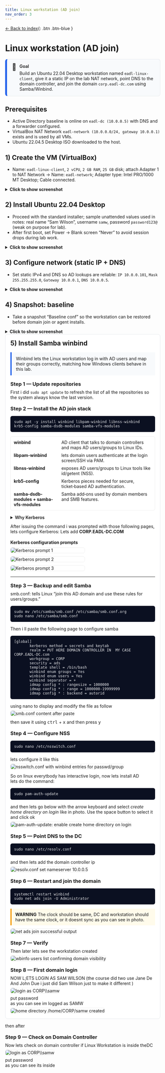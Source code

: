 ```yaml
---
title: Linux workstation (AD join)
nav_order: 3
---
```


[← Back to index](../index.md){: .btn .btn-blue }

# Linux workstation (AD join)

<!-- Intro callout -->
<div style="
  border:1px solid #e5e7eb;
  border-left:6px solid #2563eb;
  background:#f8fafc;
  padding:14px 16px;
  border-radius:8px;
  margin:12px 0 18px 0;
">
  <div style="display:flex;align-items:flex-start;gap:10px;">
    <div style="font-size:22px;line-height:1;">🎯</div>
    <div>
      <p style="margin:0 0 6px 0;font-weight:600;">Goal</p>
      <p style="margin:0;">
        Build an Ubuntu 22.04 Desktop workstation named
        <code>eadl-linux-client</code>, give it a static IP on the lab NAT
        network, point DNS to the domain controller, and join the domain
        <code>corp.eadl-dc.com</code> using Samba/Winbind.
      </p>
    </div>
  </div>
</div>

## Prerequisites

- Active Directory baseline is online on `eadl-dc (10.0.0.5)` with DNS and a forwarder configured.  
- VirtualBox NAT Network `eadl-network (10.0.0.0/24, gateway 10.0.0.1)` exists and is used by all VMs.  
- Ubuntu 22.04.5 Desktop ISO downloaded to the host.

## 1) Create the VM (VirtualBox)

- Name: `eadl-linux-client`, `2 vCPU`, `2 GB RAM`, `25 GB` disk; attach Adapter 1 to NAT Network → Name: `eadl-network`; Adapter type: Intel PRO/1000 MT Desktop; Cable connected.

<details>
  <summary><strong>Click to show screenshot</strong></summary>
  <img src="../assets/images/linuxworkstation/01-vbox-create.png" alt="Create Ubuntu VM attached to eadl-network in VirtualBox" width="850" style="max-width:100%;border:1px solid #e5e7eb;border-radius:6px;">
</details>

## 2) Install Ubuntu 22.04 Desktop

- Proceed with the standard installer; sample unattended values used in notes: real name “Sam Wilson”, username `samw`, password `password123@` (weak on purpose for lab).  
- After first boot, set Power → Blank screen “Never” to avoid session drops during lab work.

<details>
  <summary><strong>Click to show screenshot</strong></summary>
  <img src="../assets/images/linuxworkstation/02-install-ubuntu.png" alt="Ubuntu Desktop 22.04 installer screen" width="850" style="max-width:100%;border:1px solid #e5e7eb;border-radius:6px;">
</details>

## 3) Configure network (static IP + DNS)

- Set static IPv4 and DNS so AD lookups are reliable: `IP 10.0.0.101`, `Mask 255.255.255.0`, `Gateway 10.0.0.1`, `DNS 10.0.0.5`.

<details>
  <summary><strong>Click to show screenshot</strong></summary>
  <img src="../assets/images/linuxworkstation/03-ipv4-static.png" alt="IPv4 10.0.0.101/24, gateway 10.0.0.1, DNS 10.0.0.5" width="850" style="max-width:100%;border:1px solid #e5e7eb;border-radius:6px;">
</details>

## 4) Snapshot: baseline

- Take a snapshot “Baseline conf” so the workstation can be restored before domain join or agent installs.

<details>
  <summary><strong>Click to show screenshot</strong></summary>
  <img src="../assets/images/linuxworkstation/04-snapshot-baseline.png" alt="VirtualBox snapshot: Baseline conf" width="850" style="max-width:100%;border:1px solid #e5e7eb;border-radius:6px;">
</details>

<section id="install-samba-winbind" style="border:1px solid #e5e7eb;border-radius:8px;padding:16px;background:#fff;">
  <h2 style="margin-top:0;">5) Install Samba winbind</h2>

  <!-- Context callout -->
  <div style="border-left:4px solid #2563eb;background:#f8fafc;padding:12px 14px;margin:8px 0 16px 0;">
    <p style="margin:0;">
      Winbind lets the Linux workstation log in with AD users and map their groups correctly, matching how Windows clients behave in this lab.
    </p>
  </div>

  <!-- Step 1 -->
  <h3 style="margin:18px 0 8px;">Step 1 — Update repositories</h3>
  <p style="margin:6px 0;">First i did <code>sudo apt update</code> to refresh the list of all the repositories so the system always know the last version.</p>

  <!-- Step 2 -->
  <h3 style="margin:18px 0 8px;">Step 2 — Install the AD join stack</h3>
  <pre style="background:#0b1021;color:#e5e7eb;padding:12px;border-radius:6px;overflow:auto;"><code>sudo apt -y install winbind libpam-winbind libnss-winbind krb5-config samba-dsdb-modules samba-vfs-modules</code></pre>

  <!-- Package notes as compact definition list -->
  <div style="display:grid;grid-template-columns:1fr 2fr;gap:8px;border:1px solid #eee;border-radius:6px;padding:10px;margin-top:8px;">
    <div><strong>winbind</strong></div><div>AD client that talks to domain controllers and maps AD users/groups to Linux IDs.</div>
    <div><strong>libpam-winbind</strong></div><div>lets domain users authenticate at the login screen/SSH via PAM.</div>
    <div><strong>libnss-winbind</strong></div><div>exposes AD users/groups to Linux tools like id/getent (NSS).</div>
    <div><strong>krb5-config</strong></div><div>Kerberos pieces needed for secure, ticket‑based AD authentication.</div>
    <div><strong>samba-dsdb-modules + samba-vfs-modules</strong></div><div>Samba add‑ons used by domain members and SMB features.</div>
  </div>

  <!-- Why Kerberos -->
  <details style="margin-top:14px;">
    <summary style="cursor:pointer;font-weight:600;">Why Kerberos</summary>
    <div style="border-left:4px solid #7c3aed;background:#faf5ff;padding:10px 12px;margin-top:8px;">
      <p style="margin:6px 0;">AD uses Kerberos by default; tickets provide single sign‑on without sending passwords, and require time sync with the DC.</p>
      <p style="margin:6px 0;">Winbind relies on Kerberos to join the machine account and to authenticate users to domain services.</p>
      <p style="margin:6px 0;">That command installs the full AD join stack on Ubuntu—Samba + Winbind + Kerberos—so the Linux workstation can join <code>corp.eadl-dc.com</code> and let CORP users log in with domain credentials.</p>
    </div>
  </details>

  <p style="margin:12px 0 6px;">After issuing the command i was prompted with those following pages, lets configure Kerberos: Lets add <b>CORP.EADL-DC.COM</b></p>

  <!-- Kerberos prompts screenshots -->
  <h4 style="margin:18px 0 8px;">Kerberos configuration prompts</h4>
  <div style="display:flex;gap:10px;flex-wrap:wrap;">
    <img src="../assets/images/linuxworkstation/kerberos1.png" alt="Kerberos prompt 1" style="max-width:32%;min-width:240px;border:1px solid #eee;border-radius:6px;">
    <img src="../assets/images/linuxworkstation/kerberos2.png" alt="Kerberos prompt 2" style="max-width:32%;min-width:240px;border:1px solid #eee;border-radius:6px;">
    <img src="../assets/images/linuxworkstation/kerberos3.png" alt="Kerberos prompt 3" style="max-width:32%;min-width:240px;border:1px solid #eee;border-radius:6px;">
  </div>

  <hr style="margin:18px 0;">

  <!-- smb.conf -->
  <h3 style="margin:18px 0 8px;">Step 3 — Backup and edit Samba</h3>
  <p style="margin:6px 0;">smb.conf: tells Linux “join this AD domain and use these rules for users/groups.”</p>
  <pre style="background:#0b1021;color:#e5e7eb;padding:12px;border-radius:6px;overflow:auto;"><code>sudo mv /etc/samba/smb.conf /etc/samba/smb.conf.org
sudo nano /etc/samba/smb.conf</code></pre>

  <p style="margin:10px 0 6px;">Then i ll paste the following page to configure samba</p>
  <pre style="background:#0b1021;color:#e5e7eb;padding:12px;border-radius:6px;overflow:auto;"><code>[global]
       kerberos method = secrets and keytab
       realm = PUT HERE DOMAIN CONTROLLER IN  MY CASE CORP.EADL-DC.com
       workgroup = CORP
       security = ads
       template shell = /bin/bash
       winbind enum groups = Yes
       winbind enum users = Yes
       winbind separator = +
       idmap config * : rangesize = 1000000
       idmap config * : range = 1000000-19999999
       idmap config * : backend = autorid</code></pre>

  <p style="margin:6px 0;">using nano to display and modify the file as follow</p>
  <img src="../assets/images/linuxworkstation/smb.conf.png" alt="smb.conf content after paste" style="max-width:100%;border:1px solid #eee;border-radius:6px;">

  <p style="margin:10px 0;">then save it using <kbd>ctrl</kbd> + <kbd>x</kbd> and then press <kbd>y</kbd></p>

  <!-- nsswitch -->
  <h3 style="margin:18px 0 8px;">Step 4 — Configure NSS</h3>
  <pre style="background:#0b1021;color:#e5e7eb;padding:12px;border-radius:6px;overflow:auto;"><code>sudo nano /etc/nsswitch.conf</code></pre>
  <p style="margin:6px 0;">lets configure it like this</p>
  <img src="../assets/images/linuxworkstation/nsswitch.conf.png" alt="nsswitch.conf with winbind entries for passwd/group" style="max-width:100%;border:1px solid #eee;border-radius:6px;">

  <!-- PAM -->
  <p style="margin:12px 0 6px;">So on linux everytbody has interactive login, now lets install AD<br>lets do the command:</p>
  <pre style="background:#0b1021;color:#e5e7eb;padding:12px;border-radius:6px;overflow:auto;"><code>sudo pam-auth-update</code></pre>
  <p style="margin:6px 0;">and then lets go below with the arrow keyboard and select <em>create home directory on login</em> like in photo. Use the space button to select it and click ok</p>
  <img src="../assets/images/linuxworkstation/config.png" alt="pam-auth-update: enable create home directory on login" style="max-width:100%;border:1px solid #eee;border-radius:6px;">

  <!-- resolv.conf -->
  <h3 style="margin:18px 0 8px;">Step 5 — Point DNS to the DC</h3>
  <pre style="background:#0b1021;color:#e5e7eb;padding:12px;border-radius:6px;overflow:auto;"><code>sudo nano /etc/resolv.conf</code></pre>
  <p style="margin:6px 0;">and then lets  add the domain controller ip</p>
  <img src="../assets/images/linuxworkstation/resolvconf.png" alt="resolv.conf set nameserver 10.0.0.5" style="max-width:100%;border:1px solid #eee;border-radius:6px;">

  <!-- restart/join -->
  <h3 style="margin:18px 0 8px;">Step 6 — Restart and join the domain</h3>
  <pre style="background:#0b1021;color:#e5e7eb;padding:12px;border-radius:6px;overflow:auto;"><code>systemctl restart winbind
sudo net ads join -U Administrator</code></pre>

  <!-- Warning callout -->
  <div style="border-left:4px solid #f59e0b;background:#fffbeb;padding:10px 12px;margin:10px 0;">
    <strong>WARNING</strong> The clock should be same, DC and workstation should have the same clock, or it doesnt sync as you can see in photo.
  </div>

  <img src="../assets/images/linuxworkstation/sudoadsnet.png" alt="net ads join successful output" style="max-width:100%;border:1px solid #eee;border-radius:6px;">

  <!-- Verify -->
  <h3 style="margin:18px 0 8px;">Step 7 — Verify</h3>
  <p style="margin:6px 0;">Then later lets see the workstation created</p>
  <img src="../assets/images/linuxworkstation/wbinfo.png" alt="wbinfo users list confirming domain visibility" style="max-width:100%;border:1px solid #eee;border-radius:6px;">

  <!-- First domain login -->
  <h3 style="margin:18px 0 8px;">Step 8 — First domain login</h3>
  <p style="margin:6px 0;">NOW L;ETS LOGIN AS SAM WILSON  (the course did two use Jane De And John Due i just did Sam Wilson just to make it different )</p>
  <img src="../assets/images/linuxworkstation/sudologinsamw.png" alt="login as CORP\\samw" style="max-width:100%;border:1px solid #eee;border-radius:6px;">

  <p style="margin:6px 0;">put password<br>as you can see im logged as SAMW</p>
  <img src="../assets/images/linuxworkstation/directorycreated.png" alt="home directory /home/CORP/samw created" style="max-width:100%;border:1px solid #eee;border-radius:6px;">
</section>

then after 

 <!-- First domain login -->
  <h3 style="margin:18px 0 8px;">Step 9 — Check on Domain Controller</h3>
  <p style="margin:6px 0;">Now lets check on domain controller if Linux Workstation is inside theDC</p>
  <img src="../assets/images/linuxworkstation/dc.png" alt="login as CORP\\samw" style="max-width:100%;border:1px solid #eee;border-radius:6px;">

  <p style="margin:6px 0;">put password<br>as you can see its inside</p>
  
</section>
